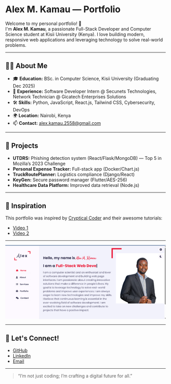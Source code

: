 # Alex M. Kamau — Portfolio

Welcome to my personal portfolio! 🚀  
I'm **Alex M. Kamau**, a passionate Full-Stack Developer and Computer Science student at Kisii University (Kenya). I love building modern, responsive web applications and leveraging technology to solve real-world problems.

---

## 👨‍💻 About Me

- 🎓 **Education:** BSc. in Computer Science, Kisii University (Graduating Dec 2025)
- 💼 **Experience:** Software Developer Intern @ Secunets Technologies, Network Technician @ Gicatech Enterprises Solutions
- 🛠️ **Skills:** Python, JavaScript, React.js, Tailwind CSS, Cybersecurity, DevOps
- 🌍 **Location:** Nairobi, Kenya
- 📫 **Contact:** alex.kamau.2558@gmail.com

---

## 🚀 Projects

- **UTDRS:** Phishing detection system (React/Flask/MongoDB) — Top 5 in Mozilla’s 2023 Challenge
- **Personal Expense Tracker:** Full-stack app (Docker/Chart.js)
- **TruckRoutePlanner:** Logistics compliance (Django/React)
- **KeyGen:** Secure password manager (Flutter/AES-256)
- **Healthcare Data Platform:** Improved data retrieval (Node.js)

---

## 🌟 Inspiration

This portfolio was inspired by [Cryptical Coder](https://bit.ly/3JNV8tK) and their awesome tutorials:
- [Video 1](https://bit.ly/3Zmucab)
- [Video 2](https://bit.ly/3TLFOm4)

---

![Portfolio Screenshot](images/Screenshot%202025-07-07%20032609.png)

---

## 📢 Let's Connect!

- [GitHub](https://github.com/Alex-Muhscience)
- [LinkedIn](https://www.linkedin.com/in/alex-m-kamau-20015b340/)
- [Email](mailto:alex.kamau.2558@gmail.com)

---

> “I’m not just coding; I’m crafting a digital future for all.”
